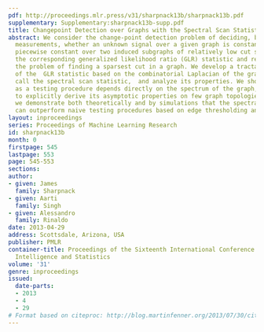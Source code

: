 ```yaml
---
pdf: http://proceedings.mlr.press/v31/sharpnack13b/sharpnack13b.pdf
supplementary: Supplementary:sharpnack13b-supp.pdf
title: Changepoint Detection over Graphs with the Spectral Scan Statistic
abstract: We consider the change-point detection problem of deciding, based on noisy
  measurements, whether an unknown signal over a given graph is constant or is instead
  piecewise constant over two induced subgraphs of relatively low cut size. We analyze
  the corresponding generalized likelihood ratio (GLR) statistic and relate it to
  the problem of finding a sparsest cut in a graph. We develop a tractable relaxation
  of the  GLR statistic based on the combinatorial Laplacian of the graph, which we
  call the spectral scan statistic,  and analyze its properties. We show how its performance
  as a testing procedure depends directly on the spectrum of the graph, and use this  result
  to explicitly derive its asymptotic properties on few graph topologies. Finally,
  we demonstrate both theoretically and by simulations that the spectral scan statistic
  can outperform naive testing procedures based on edge thresholding and χ^2 testing.
layout: inproceedings
series: Proceedings of Machine Learning Research
id: sharpnack13b
month: 0
firstpage: 545
lastpage: 553
page: 545-553
sections: 
author:
- given: James
  family: Sharpnack
- given: Aarti
  family: Singh
- given: Alessandro
  family: Rinaldo
date: 2013-04-29
address: Scottsdale, Arizona, USA
publisher: PMLR
container-title: Proceedings of the Sixteenth International Conference on Artificial
  Intelligence and Statistics
volume: '31'
genre: inproceedings
issued:
  date-parts:
  - 2013
  - 4
  - 29
# Format based on citeproc: http://blog.martinfenner.org/2013/07/30/citeproc-yaml-for-bibliographies/
---
```

